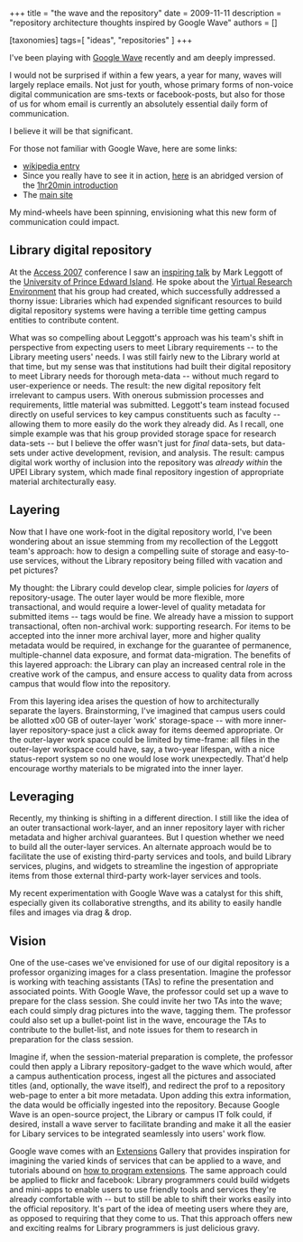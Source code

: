 +++
title = "the wave and the repository"
date = 2009-11-11
description = "repository architecture thoughts inspired by Google Wave"
authors = []

[taxonomies]
tags=[ "ideas", "repositories" ]
+++

I've been playing with [Google Wave](http://wave.google.com) recently and am deeply impressed.

I would not be surprised if within a few years, a year for many, waves will largely replace emails. Not just for youth, whose primary forms of non-voice digital communication are sms-texts or facebook-posts, but also for those of us for whom email is currently an absolutely essential daily form of communication.

I believe it will be that significant.

For those not familiar with Google Wave, here are some links:

- [wikipedia entry](http://en.wikipedia.org/wiki/Google_Wave)
- Since you really have to see it in action, [here](http://www.youtube.com/watch?v=Itc4253kjhw) is an abridged version of the [1hr20min introduction](http://www.youtube.com/watch?v=v_UyVmITiYQ&feature=player_embedded)
- The [main site](http://wave.google.com/)

My mind-wheels have been spinning, envisioning what this new form of communication could impact.

## Library digital repository

At the [Access 2007](http://access2007.uvic.ca/?page_id=18) conference I saw an [inspiring talk](http://video.google.ca/videoplay?docid=6976320823933843470&hl=en-CA#) by Mark Leggott of the [University of Prince Edward Island](http://library.upei.ca/). He spoke about the [Virtual Research Environment](http://vre2.upei.ca/access2009/vre) that his group had created, which successfully addressed a thorny issue: Libraries which had  expended significant resources to build digital repository systems were having a terrible time getting campus entities to contribute content.

What was so compelling about Leggott's approach was his team's shift in perspective from expecting users to meet Library requirements -- to the Library meeting users' needs. I was still fairly new to the Library world at that time, but my sense was that institutions had built their digital repository to meet Library needs for thorough meta-data -- without much regard to user-experience or needs. The result: the new digital repository felt irrelevant to campus users. With onerous submission processes and requirements, little material was submitted. Leggott's team instead focused directly on useful services to key campus constituents such as faculty -- allowing them to more easily do the work they already did. As I recall, one simple example was that his group provided storage space for research data-sets -- but I believe the offer wasn't just for *final* data-sets, but data-sets under active development, revision, and analysis. The result: campus digital work worthy of inclusion into the repository was *already within* the UPEI Library system, which made final repository ingestion of appropriate material architecturally easy.

## Layering

Now that I have one work-foot in the digital repository world, I've been wondering about an issue stemming from my recollection of the Leggott team's approach: how to design a compelling suite of storage and easy-to-use services, without the Library repository being filled with vacation and pet pictures?

My thought: the Library could develop clear, simple policies for *layers* of repository-usage. The outer layer would be more flexible, more transactional, and would require a lower-level of quality metadata for submitted items -- tags would be fine. We already have a mission to support transactional, often non-archival work: supporting research. For items to be accepted into the inner more archival layer, more and higher quality metadata would be required, in exchange for the guarantee of permanence, multiple-channel data exposure, and format data-migration. The benefits of this layered approach: the Library can play an increased central role in the creative work of the campus, and ensure access to  quality data from across campus that would flow into the repository.

From this layering idea arises the question of how to architecturally separate the layers. Brainstorming, I've imagined that campus users could be allotted x00 GB of outer-layer 'work' storage-space -- with more inner-layer repository-space just a click away for items deemed appropriate. Or the outer-layer work space could be limited by time-frame: all files in the outer-layer workspace could have, say, a two-year lifespan, with a nice status-report system so no one would lose work unexpectedly. That'd help encourage worthy materials to be migrated into the inner layer.

## Leveraging

Recently, my thinking is shifting in a different direction. I still like the idea of an outer transactional work-layer, and an inner repository layer with richer metadata and higher archival guarantees. But I question whether we need to build all the outer-layer services. An alternate approach would be to facilitate the use of existing third-party services and tools, and build Library services, plugins, and widgets to streamline the ingestion of appropriate items from those external third-party work-layer services and tools.

My recent experimentation with Google Wave was a catalyst for this shift, especially given its collaborative strengths, and its ability to easily handle files and images via drag & drop.

## Vision

One of the use-cases we've envisioned for use of our digital repository is a professor organizing images for a class presentation. Imagine the professor is working with teaching assistants (TAs) to refine the presentation and associated points. With Google Wave, the professor could set up a wave to prepare for the class session. She could invite her two TAs into the wave; each could simply drag pictures into the wave, tagging them. The professor could also set up a bullet-point list in the wave, encourage the TAs to contribute to the bullet-list, and note issues for them to research in preparation for the class session.

Imagine if, when the session-material preparation is complete, the professor could then apply a Library repository-gadget to the wave which would, after a campus authentication process, ingest all the pictures and associated titles (and, optionally, the wave itself), and redirect the prof to a repository web-page to enter a bit more metadata. Upon adding this extra information, the data would be officially ingested into the repository. Because Google Wave is an open-source project, the Library or campus IT folk could, if desired, install a wave server to facilitate branding and make it all the easier for Libary services to be integrated seamlessly into users' work flow.

Google wave comes with an [Extensions](https://wave.google.com/help/wave/extensions.html) Gallery that provides inspiration for imagining the varied kinds of services that can be applied to a wave, and tutorials abound on [how to program extensions](http://googlewavedev.blogspot.com/2009/05/introducing-google-wave-apis-what-can.html). The same approach could be applied to flickr and facebook: Library programmers could build widgets and mini-apps to enable users to use friendly tools and services they're already comfortable with -- but to still be able to shift their works easily into the official repository. It's part of the idea of meeting users where they are, as opposed to requiring that they come to us. That this approach offers new and exciting realms for Library programmers is just delicious gravy.
